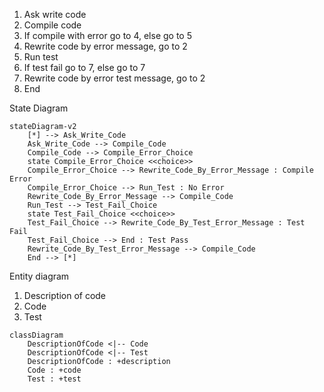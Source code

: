 1. Ask write code
2. Compile code
3. If compile with error go to 4, else go to 5
4. Rewrite code by error message, go to 2
5. Run test
6. If test fail go to 7, else go to 7
7. Rewrite code by error test message, go to 2
8. End

State Diagram
```mermaid
stateDiagram-v2
    [*] --> Ask_Write_Code
    Ask_Write_Code --> Compile_Code
    Compile_Code --> Compile_Error_Choice
    state Compile_Error_Choice <<choice>>
    Compile_Error_Choice --> Rewrite_Code_By_Error_Message : Compile Error
    Compile_Error_Choice --> Run_Test : No Error
    Rewrite_Code_By_Error_Message --> Compile_Code
    Run_Test --> Test_Fail_Choice
    state Test_Fail_Choice <<choice>>
    Test_Fail_Choice --> Rewrite_Code_By_Test_Error_Message : Test Fail
    Test_Fail_Choice --> End : Test Pass
    Rewrite_Code_By_Test_Error_Message --> Compile_Code
    End --> [*]
 ```   

Entity diagram

1. Description of code
2. Code
3. Test
```mermaid
classDiagram
    DescriptionOfCode <|-- Code
    DescriptionOfCode <|-- Test
    DescriptionOfCode : +description
    Code : +code
    Test : +test
```